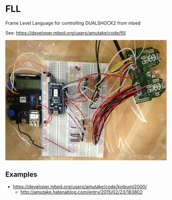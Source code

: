 FLL
====

Frame Level Language for controlling DUALSHOCK2 from mbed

See: https://developer.mbed.org/users/amutake/code/fll/


![wiring](./images/wiring.jpg)

Examples
--------

- https://developer.mbed.org/users/amutake/code/koibumi2000/
  - http://amutake.hatenablog.com/entry/2015/02/23/183802
